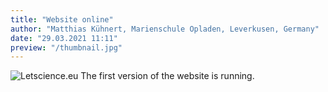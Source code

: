 ```yaml
---
title: "Website online"
author: "Matthias Kühnert, Marienschule Opladen, Leverkusen, Germany"
date: "29.03.2021 11:11"
preview: "/thumbnail.jpg"
---
```


![Letscience.eu](/thumbnail.jpg)
The first version of the website is running.
